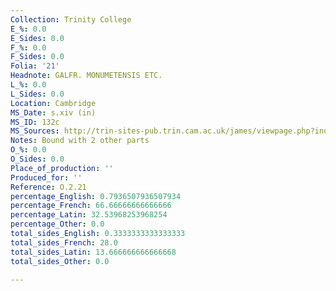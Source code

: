 ```yaml
---
Collection: Trinity College
E_%: 0.0
E_Sides: 0.0
F_%: 0.0
F_Sides: 0.0
Folia: '21'
Headnote: GALFR. MONUMETENSIS ETC.
L_%: 0.0
L_Sides: 0.0
Location: Cambridge
MS_Date: s.xiv (in)
MS_ID: 132c
MS_Sources: http://trin-sites-pub.trin.cam.ac.uk/james/viewpage.php?index=642
Notes: Bound with 2 other parts
O_%: 0.0
O_Sides: 0.0
Place_of_production: ''
Produced_for: ''
Reference: O.2.21
percentage_English: 0.7936507936507934
percentage_French: 66.66666666666666
percentage_Latin: 32.53968253968254
percentage_Other: 0.0
total_sides_English: 0.3333333333333333
total_sides_French: 28.0
total_sides_Latin: 13.666666666666668
total_sides_Other: 0.0

---
```

